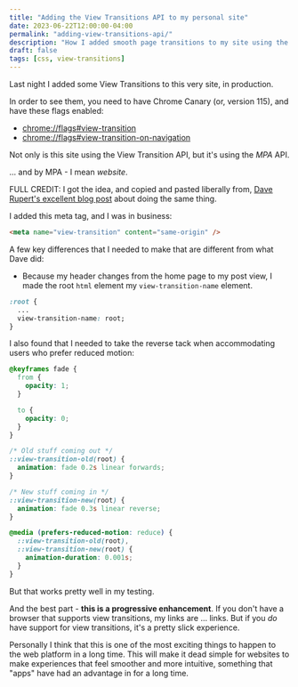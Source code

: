 ```yaml
---
title: "Adding the View Transitions API to my personal site"
date: 2023-06-22T12:00:00-04:00
permalink: "adding-view-transitions-api/"
description: "How I added smooth page transitions to my site using the View Transitions API."
draft: false
tags: [css, view-transitions]
---
```


Last night I added some View Transitions to this very site, in production.

In order to see them, you need to have Chrome Canary (or, version 115), and have these flags enabled:

- [chrome://flags#view-transition](chrome://flags#view-transition)
- [chrome://flags#view-transition-on-navigation](chrome://flags#view-transition-on-navigation)

Not only is this site using the View Transition API, but it's using the _MPA_ API.

... and by MPA - I mean _website_.

FULL CREDIT: I got the idea, and copied and pasted liberally from, [Dave Rupert's excellent blog post](https://daverupert.com/2023/05/getting-started-view-transitions/) about doing the same thing.

I added this meta tag, and I was in business:

```html
<meta name="view-transition" content="same-origin" />
```

A few key differences that I needed to make that are different from what Dave did:

- Because my header changes from the home page to my post view, I made the root `html` element my `view-transition-name` element.

```css
:root {
  ...
  view-transition-name: root;
}
```

I also found that I needed to take the reverse tack when accommodating users who prefer reduced motion:

```css
@keyframes fade {
  from {
    opacity: 1;
  }

  to {
    opacity: 0;
  }
}

/* Old stuff coming out */
::view-transition-old(root) {
  animation: fade 0.2s linear forwards;
}

/* New stuff coming in */
::view-transition-new(root) {
  animation: fade 0.3s linear reverse;
}

@media (prefers-reduced-motion: reduce) {
  ::view-transition-old(root),
  ::view-transition-new(root) {
    animation-duration: 0.001s;
  }
}
```

But that works pretty well in my testing.

And the best part - **this is a progressive enhancement**. If you don't have a browser that supports view transitions, my links are ... links. But if you _do_ have support for view transitions, it's a pretty slick experience.

Personally I think that this is one of the most exciting things to happen to the web platform in a long time. This will make it dead simple for websites to make experiences that feel smoother and more intuitive, something that "apps" have had an advantage in for a long time.
